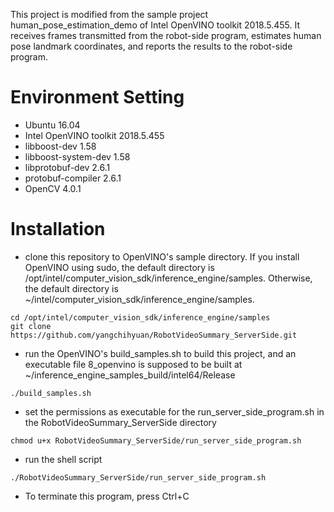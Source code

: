 This project is modified from the sample project human_pose_estimation_demo of Intel OpenVINO toolkit 2018.5.455. It receives frames transmitted from the robot-side program, estimates human pose landmark coordinates, and reports the results to the robot-side program.

# Environment Setting
- Ubuntu 16.04
- Intel OpenVINO toolkit 2018.5.455
- libboost-dev 1.58
- libboost-system-dev 1.58
- libprotobuf-dev 2.6.1
- protobuf-compiler 2.6.1
- OpenCV 4.0.1

# Installation
- clone this repository to OpenVINO's sample directory. If you install OpenVINO using sudo, the default directory is /opt/intel/computer_vision_sdk/inference_engine/samples. Otherwise, the default directory is ~/intel/computer_vision_sdk/inference_engine/samples.
```
cd /opt/intel/computer_vision_sdk/inference_engine/samples
git clone https://github.com/yangchihyuan/RobotVideoSummary_ServerSide.git
```
- run the OpenVINO's build_samples.sh to build this project, and an executable file 8_openvino is supposed to be built at ~/inference_engine_samples_build/intel64/Release
```
./build_samples.sh
```
- set the permissions as executable for the run_server_side_program.sh in the RobotVideoSummary_ServerSide directory
```
chmod u+x RobotVideoSummary_ServerSide/run_server_side_program.sh
```
- run the shell script
```
./RobotVideoSummary_ServerSide/run_server_side_program.sh
```
- To terminate this program, press Ctrl+C
